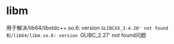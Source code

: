 # libm

用于解决/lib64/libstdc++.so.6: version `GLIBCXX_3.4.20' not found和/lib64/libm.so.6: version `GLIBC_2.27' not found问题
